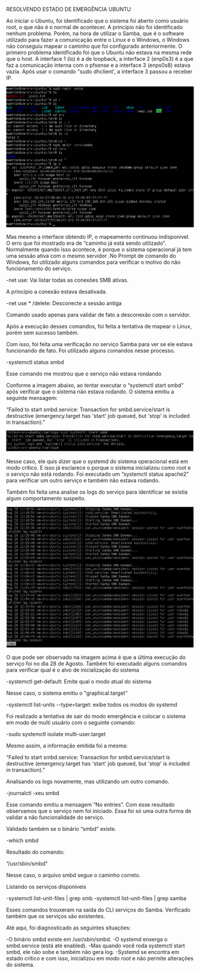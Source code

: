 RESOLVENDO ESTADO DE EMERGÊNCIA UBUNTU 

Ao iniciar o Ubuntu, foi identificado que o sistema foi aberto como usuário root, o que não é o normal de acontecer. A princípio não foi identificado nenhum problema. 
Porém, na hora de utilizar o Samba, que é o software utilizado para fazer a comunicação entre o Linux e o Windows, o Windows não conseguiu mapear o caminho que foi configurado anteriormente. 
O primeiro problema identificado foi que o Ubuntu não estava na mesma rede que o host. A interface 1 (lo) é a de loopback, a interface 2 (enp0s3) é a que faz a comunicação interna com o pfsense e a interface 3 (enps0s8) estava vazia. Após usar o comando "sudo dhclient', a interface 3 passou a receber IP. 

![ENP0S8](../Imagem/j_enp0s8.png)

Mas mesmo a interface obtendo IP, o mapeamento continuou indisponível. O erro que foi mostrado era de “caminho já está sendo utilizado”. Normalmente quando isso acontece, é porque o sistema operacional já tem uma sessão ativa com o mesmo servidor .No Prompt de comando do Windows, foi utilizado alguns comandos para verificar o motivo do não funcionamento do serviço. 

-net use: Vai listar todas as conexões SMB ativas.

A princípio a conexão estava desativada.

-net use * /delete: Desconecte a sessão antiga

Comando usado apenas para validar de fato a desconexão com o servidor. 

Após a execução desses comandos, foi feita a tentativa de mapear o Linux, porém sem sucesso também. 

Com isso, foi feita uma verificação no serviço Samba para ver se ele estava funcionando de fato. Foi utilizado alguns comandos nesse processo.

-systemctl status smbd

Esse comando me mostrou que o serviço não estava rondando 

Conforme a imagem abaixo, ao tentar executar o “systemctl start smbd” após verificar que o sistema não estava rodando. O sistema emitiu a seguinte mensagem: 

“Failed to start smbd.service: Transaction for smbd.service/start is destructive (emergency.target has 'start' job queued, but 'stop' is included in transaction).”

![START](../Imagem/k_startsmbd.png)

Nesse caso, ele quis dizer que o systemd do sistema operacional está em modo crítico. E isso já esclarece o porque o sistema inicializou como root e o serviço não está rodando. Foi executado um “systemctl status apache2” para verificar um outro serviço e também não estava rodando. 

Também foi feita uma analise os logs do serviço para identificar se existia algum comportamento suspeito. 

![LOG](../Imagem/logsmbd.png)

O que pode ser observado na imagem acima é que a última execução do serviço foi no dia 28 de Agosto. Também foi executado alguns comandos para verificar qual é o alvo de inicialização do sistema 

-systemctl get-default: Emite qual o modo atual do sistema

Nesse caso, o sistema emitiu o "graphical.target"

-systemctl list-units --type=target: exibe todos os modos do systemd 

Foi realizado a tentativa de sair do modo emergência e colocar o sistema em modo de multi usuário com o seguinte comando: 

-sudo systemctl isolate multi-user.target 

Mesmo assim, a informação emitida foi a mesma: 

“Failed to start smbd.service: Transaction for smbd.service/start is destructive (emergency.target has 'start' job queued, but 'stop' is included in transaction).”

Analisando os logs novamente, mas utilizando um outro comando.

-journalctl -xeu smbd

Esse comando emitiu a mensagem “No entries”. Com esse resultado observamos que o serviço nem foi iniciado. Essa foi só uma outra forma de validar a não funcionalidade do serviço. 

Validado também se o binário “smbd” existe.

-which smbd

Resultado do comando:

“/usr/sbin/smbd”

Nesse caso, o arquivo smbd segue o caminho correto.

Listando os serviços disponiveis 

-systemctl list-unit-files | grep smb
-systemctl list-unit-files | grep samba

Esses comandos trouxeram na saída do CLI serviços do Samba. Verificado também que os serviços são existentes.

Até aqui, foi diagnosticado as seguintes situações:

-O binário smbd existe em /usr/sbin/smbd.
-O systemd enxerga o smbd.service (está até enabled).
-Mas quando você roda systemctl start smbd, ele não sobe e também não gera log.
-Systemd se encontra em estado crítico e com isso, inicializou em modo root e não permite alterações do sistema.






